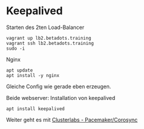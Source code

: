# Keepalived

Starten des 2ten Load-Balancer

    vagrant up lb2.betadots.training
    vagrant ssh lb2.betadots.training
    sudo -i

Nginx

    apt update
    apt install -y nginx

Gleiche Config wie gerade eben erzeugen.

Beide webserver: Installation von keepalived

    apt install keepalived

Weiter geht es mit [Clusterlabs - Pacemaker/Corosync](../06_Clusterlabs)
